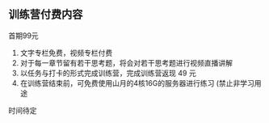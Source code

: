 ## 训练营付费内容

首期99元

1. 文字专栏免费，视频专栏付费
2. 对于每一章节留有若干思考题，将会对若干思考题进行视频直播讲解
3. 以任务与打卡的形式完成训练营，完成训练营返现 49 元
4. 在训练营结束前，可免费使用山月的4核16G的服务器进行练习 (禁止非学习用途


时间待定